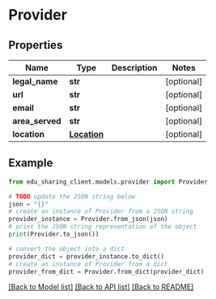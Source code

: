# Provider


## Properties

Name | Type | Description | Notes
------------ | ------------- | ------------- | -------------
**legal_name** | **str** |  | [optional] 
**url** | **str** |  | [optional] 
**email** | **str** |  | [optional] 
**area_served** | **str** |  | [optional] 
**location** | [**Location**](Location.md) |  | [optional] 

## Example

```python
from edu_sharing_client.models.provider import Provider

# TODO update the JSON string below
json = "{}"
# create an instance of Provider from a JSON string
provider_instance = Provider.from_json(json)
# print the JSON string representation of the object
print(Provider.to_json())

# convert the object into a dict
provider_dict = provider_instance.to_dict()
# create an instance of Provider from a dict
provider_from_dict = Provider.from_dict(provider_dict)
```
[[Back to Model list]](../README.md#documentation-for-models) [[Back to API list]](../README.md#documentation-for-api-endpoints) [[Back to README]](../README.md)


